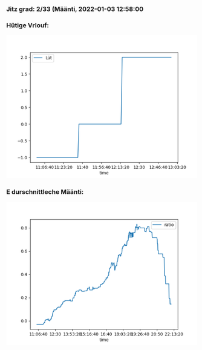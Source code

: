 ### Jitz grad: 2/33 (Määnti, 2022-01-03 12:58:00

### Hütige Vrlouf:
![Graph](Today.png)

### E durschnittleche Määnti:
![Graph](Määnti.png)